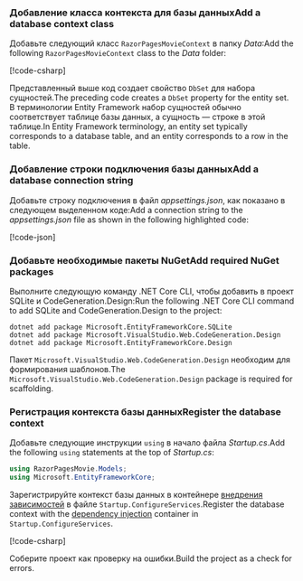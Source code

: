 <a name="dc"></a>

### <a name="add-a-database-context-class"></a><span data-ttu-id="4b81e-101">Добавление класса контекста для базы данных</span><span class="sxs-lookup"><span data-stu-id="4b81e-101">Add a database context class</span></span>

<span data-ttu-id="4b81e-102">Добавьте следующий класс `RazorPagesMovieContext` в папку *Data*:</span><span class="sxs-lookup"><span data-stu-id="4b81e-102">Add the following `RazorPagesMovieContext` class to the *Data* folder:</span></span>

[!code-csharp[](~/tutorials/razor-pages/razor-pages-start/sample/RazorPagesMovie22/Data/RazorPagesMovieContext.cs)]

<span data-ttu-id="4b81e-103">Представленный выше код создает свойство `DbSet` для набора сущностей.</span><span class="sxs-lookup"><span data-stu-id="4b81e-103">The preceding code creates a `DbSet` property for the entity set.</span></span> <span data-ttu-id="4b81e-104">В терминологии Entity Framework набор сущностей обычно соответствует таблице базы данных, а сущность — строке в этой таблице.</span><span class="sxs-lookup"><span data-stu-id="4b81e-104">In Entity Framework terminology, an entity set typically corresponds to a database table, and an entity corresponds to a row in the table.</span></span>

<a name="cs"></a>

### <a name="add-a-database-connection-string"></a><span data-ttu-id="4b81e-105">Добавление строки подключения базы данных</span><span class="sxs-lookup"><span data-stu-id="4b81e-105">Add a database connection string</span></span>

<span data-ttu-id="4b81e-106">Добавьте строку подключения в файл *appsettings.json*, как показано в следующем выделенном коде:</span><span class="sxs-lookup"><span data-stu-id="4b81e-106">Add a connection string to the *appsettings.json* file as shown in the following highlighted code:</span></span>

[!code-json[](~/tutorials/razor-pages/razor-pages-start/sample/RazorPagesMovie/appsettings_SQLite.json?highlight=8-10)]

### <a name="add-required-nuget-packages"></a><span data-ttu-id="4b81e-107">Добавьте необходимые пакеты NuGet</span><span class="sxs-lookup"><span data-stu-id="4b81e-107">Add required NuGet packages</span></span>

<span data-ttu-id="4b81e-108">Выполните следующую команду .NET Core CLI, чтобы добавить в проект SQLite и CodeGeneration.Design:</span><span class="sxs-lookup"><span data-stu-id="4b81e-108">Run the following .NET Core CLI command to add SQLite and CodeGeneration.Design  to the project:</span></span>

```console
dotnet add package Microsoft.EntityFrameworkCore.SQLite
dotnet add package Microsoft.VisualStudio.Web.CodeGeneration.Design
dotnet add package Microsoft.EntityFrameworkCore.Design

```

<span data-ttu-id="4b81e-109">Пакет `Microsoft.VisualStudio.Web.CodeGeneration.Design` необходим для формирования шаблонов.</span><span class="sxs-lookup"><span data-stu-id="4b81e-109">The `Microsoft.VisualStudio.Web.CodeGeneration.Design` package is required for scaffolding.</span></span>

<a name="reg"></a>

### <a name="register-the-database-context"></a><span data-ttu-id="4b81e-110">Регистрация контекста базы данных</span><span class="sxs-lookup"><span data-stu-id="4b81e-110">Register the database context</span></span>

<span data-ttu-id="4b81e-111">Добавьте следующие инструкции `using` в начало файла *Startup.cs*.</span><span class="sxs-lookup"><span data-stu-id="4b81e-111">Add the following `using` statements at the top of *Startup.cs*:</span></span>

```csharp
using RazorPagesMovie.Models;
using Microsoft.EntityFrameworkCore;
```

<span data-ttu-id="4b81e-112">Зарегистрируйте контекст базы данных в контейнере [внедрения зависимостей](xref:fundamentals/dependency-injection) в файле `Startup.ConfigureServices`.</span><span class="sxs-lookup"><span data-stu-id="4b81e-112">Register the database context with the [dependency injection](xref:fundamentals/dependency-injection) container in `Startup.ConfigureServices`.</span></span>

[!code-csharp[](~/tutorials/razor-pages/razor-pages-start/sample/RazorPagesMovie22/Startup.cs?name=snippet_UseSqlite&highlight=11-12)]

<span data-ttu-id="4b81e-113">Соберите проект как проверку на ошибки.</span><span class="sxs-lookup"><span data-stu-id="4b81e-113">Build the project as a check for errors.</span></span>
